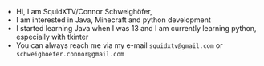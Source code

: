 - Hi, I am SquidXTV/Connor Schweighöfer,
- I am interested in Java, Minecraft and python development
- I started learning Java when I was 13 and I am currently learning python, especially with tkinter
- You can always reach me via my e-mail `squidxtv@gmail.com` or `schweighoefer.connor@gmail.com`

<!---
SquidXTV/SquidXTV is a ✨ special ✨ repository because its `README.md` (this file) appears on your GitHub profile.
You can click the Preview link to take a look at your changes.
--->
